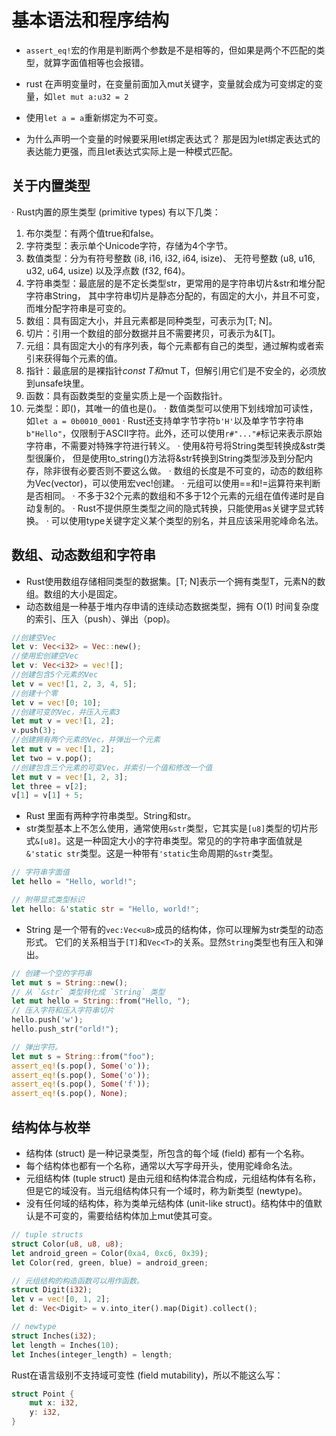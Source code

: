 # 基本语法和程序结构

* `assert_eq!`宏的作用是判断两个参数是不是相等的，但如果是两个不匹配的类型，就算字面值相等也会报错。

* rust 在声明变量时，在变量前面加入mut关键字，变量就会成为可变绑定的变量，如`let mut a:u32 = 2`

* 使用`let a = a`重新绑定为不可变。

* 为什么声明一个变量的时候要采用let绑定表达式？ 那是因为let绑定表达式的表达能力更强，而且let表达式实际上是一种模式匹配。

## 关于内置类型

· Rust内置的原生类型 (primitive types) 有以下几类：

1. 布尔类型：有两个值true和false。
2. 字符类型：表示单个Unicode字符，存储为4个字节。
3. 数值类型：分为有符号整数 (i8, i16, i32, i64, isize)、 无符号整数 (u8, u16, u32, u64, usize) 以及浮点数 (f32, f64)。
4. 字符串类型：最底层的是不定长类型str，更常用的是字符串切片&str和堆分配字符串String， 其中字符串切片是静态分配的，有固定的大小，并且不可变，而堆分配字符串是可变的。
5. 数组：具有固定大小，并且元素都是同种类型，可表示为[T; N]。
6. 切片：引用一个数组的部分数据并且不需要拷贝，可表示为&[T]。
7. 元组：具有固定大小的有序列表，每个元素都有自己的类型，通过解构或者索引来获得每个元素的值。
8. 指针：最底层的是裸指针*const T和*mut T，但解引用它们是不安全的，必须放到unsafe块里。
9. 函数：具有函数类型的变量实质上是一个函数指针。
10. 元类型：即()，其唯一的值也是()。
· 数值类型可以使用下划线增加可读性，如`let a = 0b0010_0001`
· Rust还支持单字节字符`b'H'`以及单字节字符串`b"Hello"`，仅限制于ASCII字符。此外，还可以使用`r#"..."#`标记来表示原始字符串，不需要对特殊字符进行转义。
· 使用&符号将String类型转换成&str类型很廉价， 但是使用to_string()方法将&str转换到String类型涉及到分配内存，除非很有必要否则不要这么做。
· 数组的长度是不可变的，动态的数组称为Vec(vector)，可以使用宏vec!创建。
· 元组可以使用==和!=运算符来判断是否相同。
· 不多于32个元素的数组和不多于12个元素的元组在值传递时是自动复制的。
· Rust不提供原生类型之间的隐式转换，只能使用as关键字显式转换。
· 可以使用type关键字定义某个类型的别名，并且应该采用驼峰命名法。

## 数组、动态数组和字符串

* Rust使用数组存储相同类型的数据集。[T; N]表示一个拥有类型T，元素N的数组。数组的大小是固定。
* 动态数组是一种基于堆内存申请的连续动态数据类型，拥有 O(1) 时间复杂度的索引、压入（push）、弹出（pop)。

```rust
//创建空Vec
let v: Vec<i32> = Vec::new();
//使用宏创建空Vec
let v: Vec<i32> = vec![];
//创建包含5个元素的Vec
let v = vec![1, 2, 3, 4, 5];
//创建十个零
let v = vec![0; 10];
//创建可变的Vec，并压入元素3
let mut v = vec![1, 2];
v.push(3);
//创建拥有两个元素的Vec，并弹出一个元素
let mut v = vec![1, 2];
let two = v.pop();
//创建包含三个元素的可变Vec，并索引一个值和修改一个值
let mut v = vec![1, 2, 3];
let three = v[2];
v[1] = v[1] + 5;
```

* Rust 里面有两种字符串类型。String和str。
* str类型基本上不怎么使用，通常使用`&str`类型，它其实是`[u8]`类型的切片形式`&[u8]`。这是一种固定大小的字符串类型。常见的的字符串字面值就是`&'static str`类型。这是一种带有`'static`生命周期的`&str`类型。

```rust
// 字符串字面值
let hello = "Hello, world!";

// 附带显式类型标识
let hello: &'static str = "Hello, world!";
```

* String 是一个带有的`vec:Vec<u8>`成员的结构体，你可以理解为str类型的动态形式。 它们的关系相当于`[T]`和`Vec<T>`的关系。显然`String`类型也有压入和弹出。

```rust
// 创建一个空的字符串
let mut s = String::new();
// 从 `&str` 类型转化成 `String` 类型
let mut hello = String::from("Hello, ");
// 压入字符和压入字符串切片
hello.push('w');
hello.push_str("orld!");

// 弹出字符。
let mut s = String::from("foo");
assert_eq!(s.pop(), Some('o'));
assert_eq!(s.pop(), Some('o'));
assert_eq!(s.pop(), Some('f'));
assert_eq!(s.pop(), None);
```

## 结构体与枚举

* 结构体 (struct) 是一种记录类型，所包含的每个域 (field) 都有一个名称。
* 每个结构体也都有一个名称，通常以大写字母开头，使用驼峰命名法。
* 元组结构体 (tuple struct) 是由元组和结构体混合构成，元组结构体有名称，但是它的域没有。当元组结构体只有一个域时，称为新类型 (newtype)。
* 没有任何域的结构体，称为类单元结构体 (unit-like struct)。结构体中的值默认是不可变的，需要给结构体加上mut使其可变。

```rust
// tuple structs
struct Color(u8, u8, u8);
let android_green = Color(0xa4, 0xc6, 0x39);
let Color(red, green, blue) = android_green;

// 元组结构的构造函数可以用作函数。
struct Digit(i32);
let v = vec![0, 1, 2];
let d: Vec<Digit> = v.into_iter().map(Digit).collect();

// newtype
struct Inches(i32);
let length = Inches(10);
let Inches(integer_length) = length;
```

Rust在语言级别不支持域可变性 (field mutability)，所以不能这么写：

```rust
struct Point {
    mut x: i32,
    y: i32,
}
```
